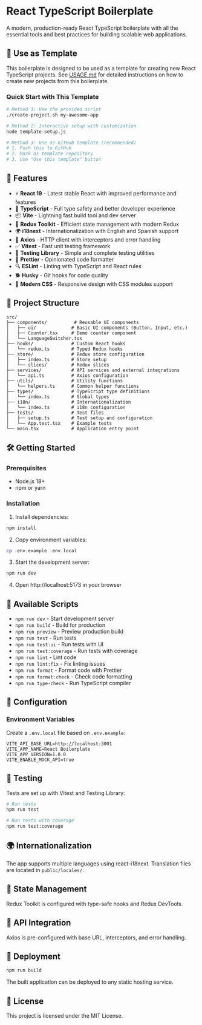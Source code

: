 # React TypeScript Boilerplate

A modern, production-ready React TypeScript boilerplate with all the essential tools and best practices for building scalable web applications.

## 🎯 Use as Template

This boilerplate is designed to be used as a template for creating new React TypeScript projects. See [USAGE.md](USAGE.md) for detailed instructions on how to create new projects from this boilerplate.

### Quick Start with This Template

```bash
# Method 1: Use the provided script
./create-project.sh my-awesome-app

# Method 2: Interactive setup with customization
node template-setup.js

# Method 3: Use as GitHub template (recommended)
# 1. Push this to GitHub
# 2. Mark as template repository
# 3. Use "Use this template" button
```

## 🚀 Features

- ⚡ **React 19** - Latest stable React with improved performance and features
- 🔷 **TypeScript** - Full type safety and better developer experience
- 📦 **Vite** - Lightning fast build tool and dev server
- 🏪 **Redux Toolkit** - Efficient state management with modern Redux
- 🌍 **i18next** - Internationalization with English and Spanish support
- 🔌 **Axios** - HTTP client with interceptors and error handling
- ✅ **Vitest** - Fast unit testing framework
- 🧪 **Testing Library** - Simple and complete testing utilities
- 💄 **Prettier** - Opinionated code formatter
- 🔍 **ESLint** - Linting with TypeScript and React rules
- 🐕 **Husky** - Git hooks for code quality
- 🎨 **Modern CSS** - Responsive design with CSS modules support

## 📁 Project Structure

```
src/
├── components/          # Reusable UI components
│   ├── ui/             # Basic UI components (Button, Input, etc.)
│   ├── Counter.tsx     # Demo counter component
│   └── LanguageSwitcher.tsx
├── hooks/              # Custom React hooks
│   └── redux.ts        # Typed Redux hooks
├── store/              # Redux store configuration
│   ├── index.ts        # Store setup
│   └── slices/         # Redux slices
├── services/           # API services and external integrations
│   └── api.ts          # Axios configuration
├── utils/              # Utility functions
│   └── helpers.ts      # Common helper functions
├── types/              # TypeScript type definitions
│   └── index.ts        # Global types
├── i18n/               # Internationalization
│   └── index.ts        # i18n configuration
├── tests/              # Test files
│   ├── setup.ts        # Test setup and configuration
│   └── App.test.tsx    # Example tests
└── main.tsx            # Application entry point
```

## 🛠️ Getting Started

### Prerequisites

- Node.js 18+
- npm or yarn

### Installation

1. Install dependencies:

```bash
npm install
```

2. Copy environment variables:

```bash
cp .env.example .env.local
```

3. Start the development server:

```bash
npm run dev
```

4. Open http://localhost:5173 in your browser

## 📜 Available Scripts

- `npm run dev` - Start development server
- `npm run build` - Build for production
- `npm run preview` - Preview production build
- `npm run test` - Run tests
- `npm run test:ui` - Run tests with UI
- `npm run test:coverage` - Run tests with coverage
- `npm run lint` - Lint code
- `npm run lint:fix` - Fix linting issues
- `npm run format` - Format code with Prettier
- `npm run format:check` - Check code formatting
- `npm run type-check` - Run TypeScript compiler

## 🔧 Configuration

### Environment Variables

Create a `.env.local` file based on `.env.example`:

```env
VITE_API_BASE_URL=http://localhost:3001
VITE_APP_NAME=React Boilerplate
VITE_APP_VERSION=1.0.0
VITE_ENABLE_MOCK_API=true
```

## 🧪 Testing

Tests are set up with Vitest and Testing Library:

```bash
# Run tests
npm run test

# Run tests with coverage
npm run test:coverage
```

## 🌍 Internationalization

The app supports multiple languages using react-i18next. Translation files are located in `public/locales/`.

## 🏪 State Management

Redux Toolkit is configured with type-safe hooks and Redux DevTools.

## 🔌 API Integration

Axios is pre-configured with base URL, interceptors, and error handling.

## 🚀 Deployment

```bash
npm run build
```

The built application can be deployed to any static hosting service.

## 📝 License

This project is licensed under the MIT License.
